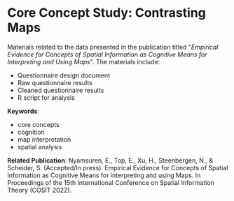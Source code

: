 # Core Concept Study: Contrasting Maps #

Materials related to the data presented in the publication titled "*Empirical Evidence for Concepts of Spatial Information as Cognitive Means for Interpreting and Using Maps*". The materials include: 
* Questionnaire design document 
* Raw questionnaire results 
* Cleaned questionnaire results 
* R script for analysis

__Keywords__:
* core concepts
* cognition
* map interpretation
* spatial analysis

__Related Publication__:
Nyamsuren, E., Top, E., Xu, H., Steenbergen, N., & Scheider, S. (Accepted/In press). Empirical Evidence for Concepts of Spatial Information as Cognitive Means for interpreting and using Maps. In Proceedings of the 15th International Conference on Spatial Information Theory (COSIT 2022).